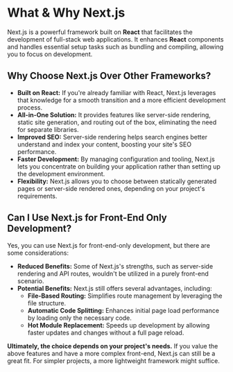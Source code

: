 # What & Why Next.js

Next.js is a powerful framework built on **React** that facilitates the development of full-stack web applications. It enhances **React** components and handles essential setup tasks such as bundling and compiling, allowing you to focus on development.

## Why Choose Next.js Over Other Frameworks?

- **Built on React:** If you're already familiar with React, Next.js leverages that knowledge for a smooth transition and a more efficient development process.
- **All-in-One Solution:** It provides features like server-side rendering, static site generation, and routing out of the box, eliminating the need for separate libraries.
- **Improved SEO:** Server-side rendering helps search engines better understand and index your content, boosting your site's SEO performance.
- **Faster Development:** By managing configuration and tooling, Next.js lets you concentrate on building your application rather than setting up the development environment.
- **Flexibility:** Next.js allows you to choose between statically generated pages or server-side rendered ones, depending on your project's requirements.

## Can I Use Next.js for Front-End Only Development?

Yes, you can use Next.js for front-end-only development, but there are some considerations:

- **Reduced Benefits:** Some of Next.js's strengths, such as server-side rendering and API routes, wouldn't be utilized in a purely front-end scenario.
- **Potential Benefits:** Next.js still offers several advantages, including:
  - **File-Based Routing:** Simplifies route management by leveraging the file structure.
  - **Automatic Code Splitting:** Enhances initial page load performance by loading only the necessary code.
  - **Hot Module Replacement:** Speeds up development by allowing faster updates and changes without a full page reload.

**Ultimately, the choice depends on your project's needs.** If you value the above features and have a more complex front-end, Next.js can still be a great fit. For simpler projects, a more lightweight framework might suffice.
